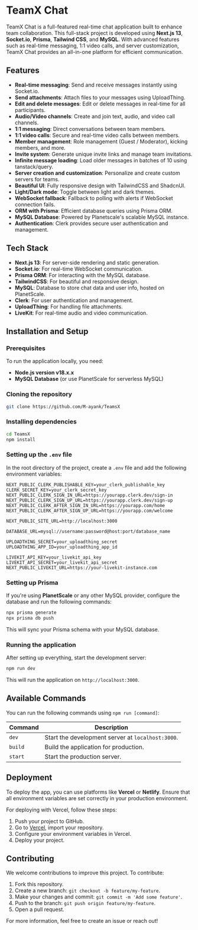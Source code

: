 # TeamX Chat

TeamX Chat is a full-featured real-time chat application built to enhance team collaboration. This full-stack project is developed using **Next.js 13**, **Socket.io**, **Prisma**, **Tailwind CSS**, and **MySQL**. With advanced features such as real-time messaging, 1:1 video calls, and server customization, TeamX Chat provides an all-in-one platform for efficient communication.

## Features

- **Real-time messaging**: Send and receive messages instantly using Socket.io.
- **Send attachments**: Attach files to your messages using UploadThing.
- **Edit and delete messages**: Edit or delete messages in real-time for all participants.
- **Audio/Video channels**: Create and join text, audio, and video call channels.
- **1:1 messaging**: Direct conversations between team members.
- **1:1 video calls**: Secure and real-time video calls between members.
- **Member management**: Role management (Guest / Moderator), kicking members, and more.
- **Invite system**: Generate unique invite links and manage team invitations.
- **Infinite message loading**: Load older messages in batches of 10 using tanstack/query.
- **Server creation and customization**: Personalize and create custom servers for teams.
- **Beautiful UI**: Fully responsive design with TailwindCSS and ShadcnUI.
- **Light/Dark mode**: Toggle between light and dark themes.
- **WebSocket fallback**: Fallback to polling with alerts if WebSocket connection fails.
- **ORM with Prisma**: Efficient database queries using Prisma ORM.
- **MySQL Database**: Powered by Planetscale's scalable MySQL instance.
- **Authentication**: Clerk provides secure user authentication and management.


## Tech Stack

- **Next.js 13**: For server-side rendering and static generation.
- **Socket.io**: For real-time WebSocket communication.
- **Prisma ORM**: For interacting with the MySQL database.
- **TailwindCSS**: For beautiful and responsive design.
- **MySQL**: Database to store chat data and user info, hosted on PlanetScale.
- **Clerk**: For user authentication and management.
- **UploadThing**: For handling file attachments.
- **LiveKit**: For real-time audio and video communication.

## Installation and Setup

### Prerequisites

To run the application locally, you need:

- **Node.js version v18.x.x**
- **MySQL Database** (or use PlanetScale for serverless MySQL)

### Cloning the repository

```bash
git clone https://github.com/M-ayank/TeamsX
```

### Installing dependencies

```bash
cd TeamsX
npm install
```

### Setting up the `.env` file

In the root directory of the project, create a `.env` file and add the following environment variables:

```plaintext
NEXT_PUBLIC_CLERK_PUBLISHABLE_KEY=your_clerk_publishable_key
CLERK_SECRET_KEY=your_clerk_secret_key
NEXT_PUBLIC_CLERK_SIGN_IN_URL=https://yourapp.clerk.dev/sign-in
NEXT_PUBLIC_CLERK_SIGN_UP_URL=https://yourapp.clerk.dev/sign-up
NEXT_PUBLIC_CLERK_AFTER_SIGN_IN_URL=https://yourapp.com/home
NEXT_PUBLIC_CLERK_AFTER_SIGN_UP_URL=https://yourapp.com/welcome

NEXT_PUBLIC_SITE_URL=http://localhost:3000

DATABASE_URL=mysql://username:password@host:port/database_name

UPLOADTHING_SECRET=your_uploadthing_secret
UPLOADTHING_APP_ID=your_uploadthing_app_id

LIVEKIT_API_KEY=your_livekit_api_key
LIVEKIT_API_SECRET=your_livekit_api_secret
NEXT_PUBLIC_LIVEKIT_URL=https://your-livekit-instance.com
```

### Setting up Prisma

If you're using **PlanetScale** or any other MySQL provider, configure the database and run the following commands:

```bash
npx prisma generate
npx prisma db push
```

This will sync your Prisma schema with your MySQL database.

### Running the application

After setting up everything, start the development server:

```bash
npm run dev
```

This will run the application on `http://localhost:3000`.

## Available Commands

You can run the following commands using `npm run [command]`:

| Command | Description |
| ------- | ----------- |
| `dev`   | Start the development server at `localhost:3000`. |
| `build` | Build the application for production. |
| `start` | Start the production server. |

## Deployment

To deploy the app, you can use platforms like **Vercel** or **Netlify**. Ensure that all environment variables are set correctly in your production environment.

For deploying with Vercel, follow these steps:

1. Push your project to GitHub.
2. Go to [Vercel](https://vercel.com/), import your repository.
3. Configure your environment variables in Vercel.
4. Deploy your project.

## Contributing

We welcome contributions to improve this project. To contribute:

1. Fork this repository.
2. Create a new branch: `git checkout -b feature/my-feature`.
3. Make your changes and commit: `git commit -m 'Add some feature'`.
4. Push to the branch: `git push origin feature/my-feature`.
5. Open a pull request.

For more information, feel free to create an issue or reach out!